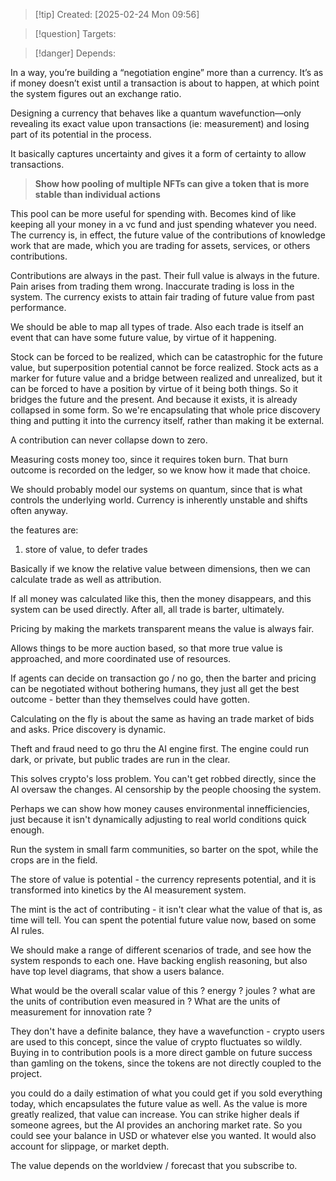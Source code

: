 
>[!tip] Created: [2025-02-24 Mon 09:56]

>[!question] Targets: 

>[!danger] Depends: 

In a way, you’re building a “negotiation engine” more than a currency. It’s as if money doesn’t exist until a transaction is about to happen, at which point the system figures out an exchange ratio.

Designing a currency that behaves like a quantum wavefunction—only revealing its exact value upon transactions (ie: measurement) and losing part of its potential in the process.

It basically captures uncertainty and gives it a form of certainty to allow transactions.

> **Show how pooling of multiple NFTs can give a token that is more stable than individual actions**

This pool can be more useful for spending with.  Becomes kind of like keeping all your money in a vc fund and just spending whatever you need.  The currency is, in effect, the future value of the contributions of knowledge work that are made, which you are trading for assets, services, or others contributions.

Contributions are always in the past.  Their full value is always in the future.  Pain arises from trading them wrong.  Inaccurate trading is loss in the system.  The currency exists to attain fair trading of future value from past performance.

We should be able to map all types of trade.  Also each trade is itself an event that can have some future value, by virtue of it happening.

Stock can be forced to be realized, which can be catastrophic for the future value, but superposition potential cannot be force realized.  Stock acts as a marker for future value and a bridge between realized and unrealized, but it can be forced to have a position by virtue of it being both things.  So it bridges the future and the present.  And because it exists, it is already collapsed in some form.  So we're encapsulating that whole price discovery thing and putting it into the currency itself, rather than making it be external.

A contribution can never collapse down to zero.

Measuring costs money too, since it requires token burn.  That burn outcome is recorded on the ledger, so we know how it made that choice.

We should probably model our systems on quantum, since that is what controls the underlying world.  Currency is inherently unstable and shifts often anyway.

the features are:
1. store of value, to defer trades

Basically if we know the relative value between dimensions, then we can calculate trade as well as attribution.

If all money was calculated like this, then the money disappears, and this system can be used directly.  After all, all trade is barter, ultimately.

Pricing by making the markets transparent means the value is always fair.

Allows things to be more auction based, so that more true value is approached, and more coordinated use of resources.

If agents can decide on transaction go / no go, then the barter and pricing can be negotiated without bothering humans, they just all get the best outcome - better than they themselves could have gotten.

Calculating on the fly is about the same as having an trade market of bids and asks.  Price discovery is dynamic.

Theft and fraud need to go thru the AI engine first.  The engine could run dark, or private, but public trades are run in the clear.

This solves crypto's loss problem.  You can't get robbed directly, since the AI oversaw the changes.  AI censorship by the people choosing the system.

Perhaps we can show how money causes environmental innefficiencies, just because it isn't dynamically adjusting to real world conditions quick enough.

Run the system in small farm communities, so barter on the spot, while the crops are in the field.

The store of value is potential - the currency represents potential, and it is transformed into kinetics by the AI measurement system.

The mint is the act of contributing - it isn't clear what the value of that is, as time will tell.  You can spent the potential future value now, based on some AI rules.

We should make a range of different scenarios of trade, and see how the system responds to each one.  Have backing english reasoning, but also have top level diagrams, that show a users balance.

What would be the overall scalar value of this ? energy ? joules ?  what are the units of contribution even measured in ?  What are the units of measurement for innovation rate ?

They don't have a definite balance, they have a wavefunction - crypto users are used to this concept, since the value of crypto fluctuates so wildly.  Buying in to contribution pools is a more direct gamble on future success than gamling on the tokens, since the tokens are not directly coupled to the project.

you could do a daily estimation of what you could get if you sold everything today, which encapsulates the future value as well.  As the value is more greatly realized, that value can increase.  You can strike higher deals if someone agrees, but the AI provides an anchoring market rate.  So you could see your balance in USD or whatever else you wanted.  It would also account for slippage, or market depth.

The value depends on the worldview / forecast that you subscribe to.